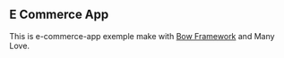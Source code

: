 ## E Commerce App

This is e-commerce-app exemple make with [Bow Framework](https://github.com/bowphp) and Many Love.